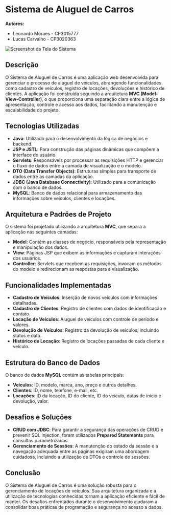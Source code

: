# Sistema de Aluguel de Carros

**Autores:** 
- Leonardo Moraes - CP3015777 
- Lucas Carvalho - CP3020363

![Screenshot da Tela do Sistema](https://i.imgur.com/FKCMO5n.jpeg)

## Descrição
O Sistema de Aluguel de Carros é uma aplicação web desenvolvida para gerenciar o processo de aluguel de veículos, abrangendo funcionalidades como cadastro de veículos, registro de locações, devoluções e histórico de clientes. A aplicação foi construída seguindo a arquitetura **MVC (Model-View-Controller)**, o que proporciona uma separação clara entre a lógica de apresentação, controle e acesso aos dados, facilitando a manutenção e escalabilidade do projeto.

## Tecnologias Utilizadas
- **Java**: Utilizado para o desenvolvimento da lógica de negócios e backend.
- **JSP e JSTL**: Para construção das páginas dinâmicas que compõem a interface do usuário.
- **Servlets**: Responsáveis por processar as requisições HTTP e gerenciar o fluxo de dados entre a camada de visualização e o modelo.
- **DTO (Data Transfer Objects)**: Estruturas simples para transporte de dados entre as camadas da aplicação.
- **JDBC (Java Database Connectivity)**: Utilizado para a comunicação com o banco de dados.
- **MySQL**: Banco de dados relacional para armazenamento das informações sobre veículos, clientes e locações.

## Arquitetura e Padrões de Projeto
O sistema foi projetado utilizando a arquitetura **MVC**, que separa a aplicação nas seguintes camadas:
- **Model**: Contém as classes de negócio, responsáveis pela representação e manipulação dos dados.
- **View**: Páginas JSP que exibem as informações e capturam interações dos usuários.
- **Controller**: Servlets que recebem as requisições, invocam os métodos do modelo e redirecionam as respostas para a visualização.

## Funcionalidades Implementadas
- **Cadastro de Veículos**: Inserção de novos veículos com informações detalhadas.
- **Cadastro de Clientes**: Registro de clientes com dados de identificação e contato.
- **Locação de Veículos**: Aluguel de veículos com controle de período e valores.
- **Devolução de Veículos**: Registro da devolução de veículos, incluindo status e data.
- **Histórico de Locação**: Registro de locações passadas de cada cliente e veículo.

## Estrutura do Banco de Dados
O banco de dados **MySQL** contém as tabelas principais:
- **Veículos**: ID, modelo, marca, ano, preço e outros detalhes.
- **Clientes**: ID, nome, telefone, e-mail, etc.
- **Locações**: ID da locação, ID do cliente, ID do veículo, datas de início e devolução, valor.

## Desafios e Soluções
- **CRUD com JDBC**: Para garantir a segurança das operações de CRUD e prevenir SQL Injection, foram utilizados **Prepared Statements** para consultas parametrizadas.
- **Gerenciamento de Sessões**: A manutenção do estado da sessão e a navegação adequada entre as páginas exigiram uma abordagem cuidadosa, incluindo a utilização de DTOs e controle de sessões.

## Conclusão
O Sistema de Aluguel de Carros é uma solução robusta para o gerenciamento de locações de veículos. Sua arquitetura organizada e a utilização de tecnologias conhecidas tornam a aplicação eficiente e fácil de manter. Os desafios enfrentados durante o desenvolvimento ajudaram a consolidar boas práticas de programação e segurança no acesso a dados.
